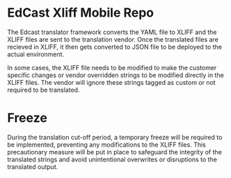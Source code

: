 # EdCast Xliff Mobile Repo

The Edcast translator framework converts the YAML file to XLIFF and the XLIFF files are sent to the translation vendor. Once the translated files are recieved in XLIFF, it then gets converted to JSON file to be deployed to the actual environment. 

In some cases, the XLIFF file needs to be modified to make the customer specific changes or vendor overridden strings to be modified directly in the XLIFF files. The vendor will ignore these strings tagged as custom or not required to be translated.

# Freeze

During the translation cut-off period, a temporary freeze will be required to be implemented, preventing any modifications to the XLIFF files. This precautionary measure will be put in place to safeguard the integrity of the translated strings and avoid unintentional overwrites or disruptions to the translated output.
